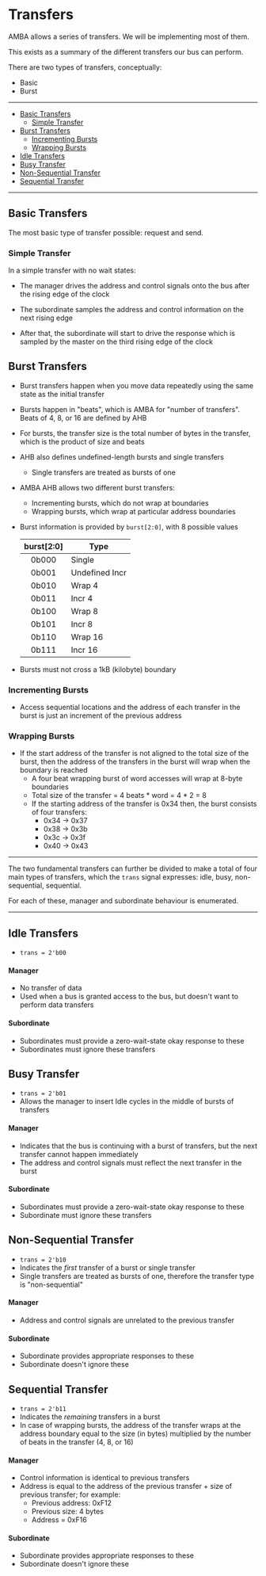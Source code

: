 # Transfers
AMBA allows a series of transfers. We will be implementing most of them. 

This exists as a summary of the different transfers our bus can perform.

There are two types of transfers, conceptually:
  - Basic
  - Burst

<!-- TODO decide on split transfers -->

---

- [Basic Transfers](#basic-transfers)
  - [Simple Transfer](#simple-transfer)
- [Burst Transfers](#burst-transfers)
  - [Incrementing Bursts](#incrementing-bursts)
  - [Wrapping Bursts](#wrapping-bursts)
- [Idle Transfers](#idle-transfers)
- [Busy Transfer](#busy-transfer)
- [Non-Sequential Transfer](#non-sequential-transfer)
- [Sequential Transfer](#sequential-transfer)

---

## Basic Transfers
The most basic type of transfer possible: request and send.

### Simple Transfer
In a simple transfer with no wait states:
- The manager drives the address and control signals onto the bus after the 
  rising edge of the clock

- The subordinate samples the address and control information on the next
  rising edge

- After that, the subordinate will start to drive the response which is sampled
  by the master on the third rising edge of the clock

## Burst Transfers
- Burst transfers happen when you move data repeatedly using the same state as 
  the initial transfer

- Bursts happen in "beats", which is AMBA for "number of transfers". Beats of 
  4, 8, or 16 are defined by AHB

- For bursts, the transfer size is the total number of bytes in the transfer,
  which is the product of size and beats

- AHB also defines undefined-length bursts and single transfers
  - Single transfers are treated as bursts of one

- AMBA AHB allows two different burst transfers:
  - Incrementing bursts, which do not wrap at boundaries
  - Wrapping bursts, which wrap at particular address boundaries

- Burst information is provided by `burst[2:0]`, with 8 possible values

  | burst[2:0] | Type           |
  | :--------: | -------------- |
  |   0b000    | Single         |
  |   0b001    | Undefined Incr |
  |   0b010    | Wrap 4         |
  |   0b011    | Incr 4         |
  |   0b100    | Wrap 8         |
  |   0b101    | Incr 8         |
  |   0b110    | Wrap 16        |
  |   0b111    | Incr 16        |

- Bursts must not cross a 1kB (kilobyte) boundary

### Incrementing Bursts
- Access sequential locations and the address of each transfer in the burst is
  just an increment of the previous address

### Wrapping Bursts
- If the start address of the transfer is not aligned to the total size of the
  burst, then the address of the transfers in the burst will wrap when the
  boundary is reached
  - A four beat wrapping burst of word accesses will wrap at 8-byte boundaries
  - Total size of the transfer = 4 beats * word = 4 * 2 = 8
  - If the starting address of the transfer is 0x34 then, the burst consists
    of four transfers:
    - 0x34 -> 0x37
    - 0x38 -> 0x3b
    - 0x3c -> 0x3f
    - 0x40 -> 0x43

---

The two fundamental transfers can further be divided to make a total of four
main types of transfers, which the `trans` signal expresses: idle, busy,
non-sequential, sequential. 

For each of these, manager and subordinate behaviour is enumerated.

---

## Idle Transfers 
- `trans = 2'b00`

#### Manager
- No transfer of data
- Used when a bus is granted access to the bus, but doesn't want to perform data
  transfers

#### Subordinate
- Subordinates must provide a zero-wait-state okay response to these
- Subordinates must ignore these transfers

## Busy Transfer
- `trans = 2'b01`
- Allows the manager to insert Idle cycles in the middle of bursts of transfers

#### Manager
- Indicates that the bus is continuing with a burst of transfers, but the next
  transfer cannot happen immediately
- The address and control signals must reflect the next transfer in the burst

#### Subordinate
- Subordinates must provide a zero-wait-state okay response to these
- Subordinate must ignore these transfers

## Non-Sequential Transfer
- `trans = 2'b10`
- Indicates the *first* transfer of a burst or single transfer
- Single transfers are treated as bursts of one, therefore the transfer type is 
  "non-sequential"

#### Manager
- Address and control signals are unrelated to the previous transfer

#### Subordinate
- Subordinate provides appropriate responses to these
- Subordinate doesn't ignore these

## Sequential Transfer
- `trans = 2'b11`
- Indicates the *remaining* transfers in a burst
- In case of wrapping bursts, the address of the transfer wraps at the address 
  boundary equal to the size (in bytes) multiplied by the number of beats in
  the transfer (4, 8, or 16)

#### Manager
- Control information is identical to previous transfers
- Address is equal to the address of the previous transfer + size of previous
  transfer; for example:
  - Previous address: 0xF12
  - Previous size: 4 bytes
  - Address = 0xF16

#### Subordinate
- Subordinate provides appropriate responses to these
- Subordinate doesn't ignore these